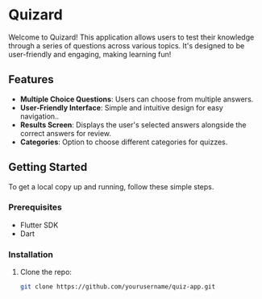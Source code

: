 # Quizard

Welcome to Quizard! This application allows users to test their knowledge through a series of questions across various topics. It's designed to be user-friendly and engaging, making learning fun!

## Features

- **Multiple Choice Questions**: Users can choose from multiple answers.
- **User-Friendly Interface**: Simple and intuitive design for easy navigation..
- **Results Screen**: Displays the user's selected answers alongside the correct answers for review.
- **Categories**: Option to choose different categories for quizzes.

## Getting Started

To get a local copy up and running, follow these simple steps.

### Prerequisites

- Flutter SDK
- Dart

### Installation

1. Clone the repo:
   ```bash
   git clone https://github.com/yourusername/quiz-app.git
